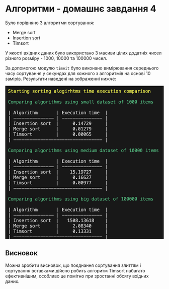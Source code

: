 # Алгоритми - домашнє завдання 4

Було порівняно 3 алгоритми сортування:

- Merge sort
- Insertion sort
- Timsort

У якості вхідних даних було використано 3 масиви цілих додатніх чисел різного
розміру - 1000, 10000 та 100000 чисел.

За допомогою модулю `timeit` було виконано вимірювання середнього часу
сортування у секундах для кожного з алгоритмів на основі 10 замірів. Результати
наведені на зображенні нижче:

![Results](/images/comparison_result.png)

## Висновок

Можна зробити висновок, що поєднання сортування злиттям і сортування вставками
дійсно робить алгоритм Timsort набагато ефективнішим, особливо це помітно при
зростанні обсягу вхідних даних.
